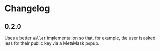 # Changelog

## 0.2.0

Uses a better `Wallet` implementation so that, for example, the user is asked less for their public key via a MetaMask popup.